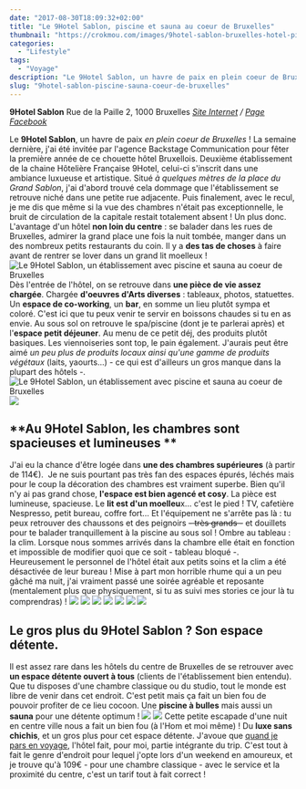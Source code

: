 ```yaml
---
date: "2017-08-30T18:09:32+02:00"
title: "Le 9Hotel Sablon, piscine et sauna au coeur de Bruxelles"
thumbnail: "https://crokmou.com/images/9hotel-sablon-bruxelles-hotel-piscine-sauna-crokmou-blog-cuisine-voyage-05.jpg"
categories:
  - "Lifestyle"
tags:
  - "Voyage"
description: "Le 9Hotel Sablon, un havre de paix en plein coeur de Bruxelles ! ... celui-ci s'inscrit dans une ambiance luxueuse et artistique. "
slug: "9hotel-sablon-piscine-sauna-coeur-de-bruxelles"
---
```


**9Hotel Sablon** Rue de la Paille 2, 1000 Bruxelles _[Site Internet](https://www.9-hotel-sablon-brussels.be/fr/) / [Page Facebook](https://www.facebook.com/9HOTELSABLON/)_

Le **9Hotel Sablon**, un havre de paix _en plein coeur de Bruxelles_ ! La semaine dernière, j'ai été invitée par l'agence Backstage Communication pour fêter la première année de ce chouette hôtel Bruxellois. Deuxième établissement de la chaine Hôtelière Française 9Hotel, celui-ci s'inscrit dans une ambiance luxueuse et artistique. Situé _à quelques mètres de la place du Grand Sablon_, j'ai d'abord trouvé cela dommage que l'établissement se retrouve niché dans une petite rue adjacente. Puis finalement, avec le recul, je me dis que même si la vue des chambres n'était pas exceptionnelle, le bruit de circulation de la capitale restait totalement absent ! Un plus donc. L'avantage d'un hôtel **non loin du centre** : se balader dans les rues de Bruxelles, admirer la grand place une fois la nuit tombée, manger dans un des nombreux petits restaurants du coin. Il y a **des tas de choses** à faire avant de rentrer se lover dans un grand lit moelleux ! ![Le 9Hotel Sablon, un établissement avec piscine et sauna au coeur de Bruxelles](https://crokmou.com/images/9hotel-sablon-bruxelles-hotel-piscine-sauna-crokmou-blog-cuisine-voyage-22.jpg "Le 9Hotel Sablon, un établissement avec piscine et sauna au coeur de Bruxelles") Dès l'entrée de l'hôtel, on se retrouve dans **une pièce de vie assez chargée**. Chargée **d'oeuvres d'Arts diverses** : tableaux, photos, statuettes. Un **espace de co-working**, un **bar**, en somme un lieu plutôt sympa et coloré. C'est ici que tu peux venir te servir en boissons chaudes si tu en as envie. Au sous sol on retrouve le spa/piscine (dont je te parlerai après) et l'**espace petit déjeuner**. Au menu de ce petit déj, des produits plutôt basiques. Les viennoiseries sont top, le pain également. J'aurais peut être aimé _un peu plus de produits locaux ainsi qu'une gamme de produits végétaux_ (laits, yaourts...) - ce qui est d'ailleurs un gros manque dans la plupart des hôtels -. ![Le 9Hotel Sablon, un établissement avec piscine et sauna au coeur de Bruxelles](https://crokmou.com/images/9hotel-sablon-bruxelles-hotel-piscine-sauna-crokmou-blog-cuisine-voyage-20.jpg "Le 9Hotel Sablon, un établissement avec piscine et sauna au coeur de Bruxelles") ![](https://crokmou.com/images/9hotel-sablon-bruxelles-hotel-piscine-sauna-crokmou-blog-cuisine-voyage-18.jpg)

## **Au 9Hotel Sablon, les chambres sont spacieuses et lumineuses **

J'ai eu la chance d'être logée dans **une des chambres supérieures** (à partir de 114€).  Je ne suis pourtant pas très fan des espaces épurés, léchés mais pour le coup la décoration des chambres est vraiment superbe. Bien qu'il n'y ai pas grand chose, **l'espace est bien agencé et cosy**. La pièce est lumineuse, spacieuse. Le **lit est d'un moelleu**x... c'est le pied ! TV, cafetière Nespresso, petit bureau, coffre fort... Et l'équipement ne s'arrête pas là : tu peux retrouver des chaussons et des peignoirs <del>- très grands -</del> et douillets pour te balader tranquillement à la piscine au sous sol ! Ombre au tableau : la clim. Lorsque nous sommes arrivés dans la chambre elle était en fonction et impossible de modifier quoi que ce soit - tableau bloqué -. Heureusement le personnel de l'hôtel était aux petits soins et la clim a été désactivée de leur bureau ! Mise à part mon horrible rhume qui a un peu gâché ma nuit, j'ai vraiment passé une soirée agréable et reposante (mentalement plus que physiquement, si tu as suivi mes stories ce jour là tu comprendras) ! ![](https://crokmou.com/images/9hotel-sablon-bruxelles-hotel-piscine-sauna-crokmou-blog-cuisine-voyage-01.jpg) ![](https://crokmou.com/images/9hotel-sablon-bruxelles-hotel-piscine-sauna-crokmou-blog-cuisine-voyage-03.jpg) ![](https://crokmou.com/images/9hotel-sablon-bruxelles-hotel-piscine-sauna-crokmou-blog-cuisine-voyage-11.jpg) ![](https://crokmou.com/images/9hotel-sablon-bruxelles-hotel-piscine-sauna-crokmou-blog-cuisine-voyage-07.jpg) ![](https://crokmou.com/images/9hotel-sablon-bruxelles-hotel-piscine-sauna-crokmou-blog-cuisine-voyage-09.jpg) ![](https://crokmou.com/images/9hotel-sablon-bruxelles-hotel-piscine-sauna-crokmou-blog-cuisine-voyage-15.jpg) ![](https://crokmou.com/images/9hotel-sablon-bruxelles-hotel-piscine-sauna-crokmou-blog-cuisine-voyage-13.jpg)

## **Le gros plus du 9Hotel Sablon ? Son espace détente.**

Il est assez rare dans les hôtels du centre de Bruxelles de se retrouver avec **un espace détente ouvert à tous** (clients de l'établissement bien entendu). Que tu disposes d'une chambre classique ou du studio, tout le monde est libre de venir dans cet endroit. C'est petit mais ça fait un bien fou de pouvoir profiter de ce lieu cocoon. Une **piscine à bulles** mais aussi un **sauna** pour une détente optimum ! ![](https://crokmou.com/images/9hotel-sablon-bruxelles-hotel-piscine-sauna-crokmou-blog-cuisine-voyage-26.jpg) ![](https://crokmou.com/images/9hotel-sablon-bruxelles-hotel-piscine-sauna-crokmou-blog-cuisine-voyage-27.jpg) Cette petite escapade d'une nuit en centre ville nous a fait un bien fou (à l'Hom et moi même) ! Du **luxe sans chichis**, et un gros plus pour cet espace détente. J'avoue que [quand je pars en voyage](https://www.crokmou.com/tag/voyage), l'hôtel fait, pour moi, partie intégrante du trip. C'est tout à fait le genre d'endroit pour lequel j'opte lors d'un weekend en amoureux, et je trouve qu'à 109€ - pour une chambre classique - avec le service et la proximité du centre, c'est un tarif tout à fait correct !